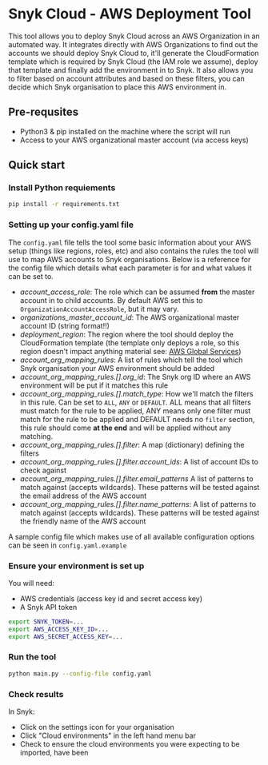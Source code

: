 # Snyk Cloud - AWS Deployment Tool

This tool allows you to deploy Snyk Cloud across an AWS Organization in an automated way. It integrates directly with
AWS Organizations to find out the accounts we should deploy Snyk Cloud to, it'll generate the CloudFormation template
which is required by Snyk Cloud (the IAM role we assume), deploy that template and finally add the environment in to
Snyk. It also allows you to filter based on account attributes and based on these filters, you can decide which Snyk
organisation to place this AWS environment in.

## Pre-requsites
* Python3 & pip installed on the machine where the script will run
* Access to your AWS organizational master account (via access keys)

## Quick start
### Install Python requiements
```bash
pip install -r requirements.txt
```

### Setting up your config.yaml file
The `config.yaml` file tells the tool some basic information about your AWS setup (things like regions, roles, etc) and
also contains the rules the tool will use to map AWS accounts to Snyk organisations. Below is a reference for the config
file which details what each parameter is for and what values it can be set to.

* *account_access_role*: The role which can be assumed **from** the master account in to child accounts. By default 
AWS set this to `OrganizationAccountAccessRole`, but it may vary.
* *organizations_master_account_id*: The AWS organizational master account ID (string format!!)
* *deployment_region*: The region where the tool should deploy the CloudFormation template (the template only deploys
a role, so this region doesn't impact anything material see: [AWS Global Services](https://aws.amazon.com/about-aws/global-infrastructure/regional-product-services/#:~:text=Except%20as%20otherwise%20specified%2C%20Global,store%20and%20process%20data%20globally.))
* *account_org_mapping_rules*: A list of rules which tell the tool which Snyk organisation your AWS environment should be added
* *account_org_mapping_rules.[].org_id*: The Snyk org ID where an AWS environment will be put if it matches this rule
* *account_org_mapping_rules.[].match_type*: How we'll match the filters in this rule. Can be set to `ALL`, `ANY` or 
`DEFAULT`. ALL means that all filters must match for the rule to be applied, ANY means only one filter must match for
the rule to be applied and DEFAULT needs no `filter` section, this rule should come **at the end** and will be applied
without any matching.
* *account_org_mapping_rules.[].filter*: A map (dictionary) defining the filters
* *account_org_mapping_rules.[].filter.account_ids*: A list of account IDs to check against
* *account_org_mapping_rules.[].filter.email_patterns* A list of patterns to match against (accepts wildcards). These patterns will be tested against
the email address of the AWS account
* *account_org_mapping_rules.[].filter.name_patterns*: A list of patterns to match against (accepts wildcards). These patterns will be tested against
the friendly name of the AWS account

A sample config file which makes use of all available configuration options can be seen in `config.yaml.example`

### Ensure your environment is set up
You will need:
* AWS credentials (access key id and secret access key)
* A Snyk API token

```bash
export SNYK_TOKEN=...
export AWS_ACCESS_KEY_ID=...
export AWS_SECRET_ACCESS_KEY=...
```
### Run the tool
```bash
python main.py --config-file config.yaml
```

### Check results
In Snyk:
* Click on the settings icon for your organisation
* Click "Cloud environments" in the left hand menu bar
* Check to ensure the cloud environments you were expecting to be imported, have been